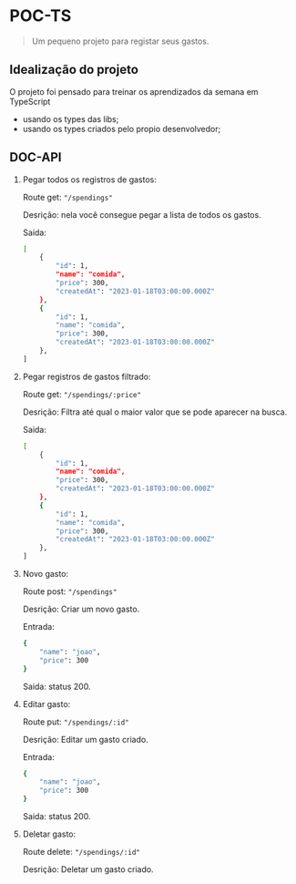 # POC-TS

> Um pequeno projeto para registar seus gastos.

## Idealização do projeto

O projeto foi pensado para treinar os aprendizados da semana em TypeScript

- usando os types das libs;
- usando os types criados pelo propio desenvolvedor;

## DOC-API

1. Pegar todos os registros de gastos:
    
    Route get: ```"/spendings"``` 

    Desrição: nela você consegue pegar a lista de todos os gastos. 
    
    Saida:
    ```bash
    [
        {
            "id": 1,
            "name": "comida",
            "price": 300,
            "createdAt": "2023-01-18T03:00:00.000Z"
        },
        {
            "id": 1,
            "name": "comida",
            "price": 300,
            "createdAt": "2023-01-18T03:00:00.000Z"
        },
    ]
    ```

2. Pegar registros de gastos filtrado: 

    Route get: ```"/spendings/:price"``` 
    
    Desrição: Filtra até qual o maior valor que se pode aparecer na busca. 

    Saida:
    ```bash
    [
        {
            "id": 1,
            "name": "comida",
            "price": 300,
            "createdAt": "2023-01-18T03:00:00.000Z"
        },
        {
            "id": 1,
            "name": "comida",
            "price": 300,
            "createdAt": "2023-01-18T03:00:00.000Z"
        },
    ]
    ```

3. Novo gasto:

    Route post: ```"/spendings"```
    
    Desrição: Criar um novo gasto.

    Entrada: 
    ```bash
    {
        "name": "joao",
        "price": 300
    }
    ```
    Saida: status 200.


4. Editar gasto:

    Route put: ```"/spendings/:id"```
    
    Desrição: Editar um gasto criado.

    Entrada: 
    ```bash
    {
        "name": "joao",
        "price": 300
    }
    ```
    Saida: status 200. 

5. Deletar gasto:

    Route delete: ```"/spendings/:id"```
    
    Desrição: Deletar um gasto criado.
